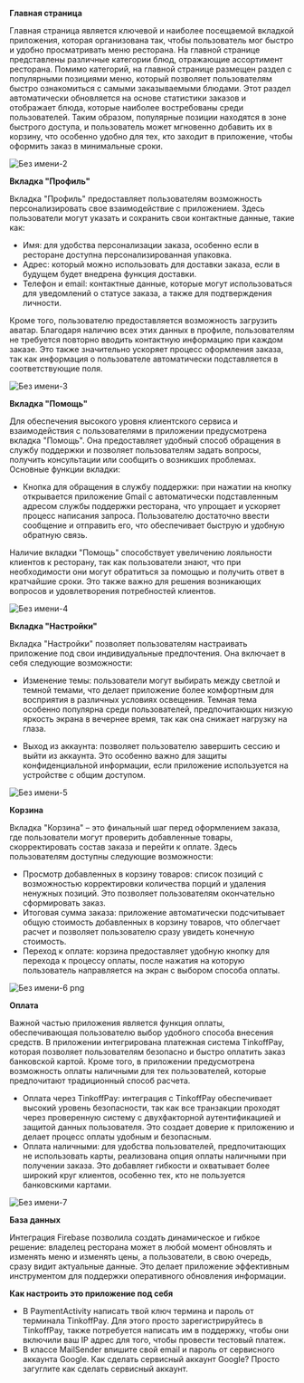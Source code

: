 **Главная страница**

Главная страница является ключевой и наиболее посещаемой вкладкой приложения, которая организована так, чтобы пользователь мог быстро и удобно просматривать меню ресторана. На главной странице представлены различные категории блюд, отражающие ассортимент ресторана. 
Помимо категорий, на главной странице размещен раздел с популярными позициями меню, который позволяет пользователям быстро ознакомиться с самыми заказываемыми блюдами. Этот раздел автоматически обновляется на основе статистики заказов и отображает блюда, которые наиболее востребованы среди пользователей. Таким образом, популярные позиции находятся в зоне быстрого доступа, и пользователь может мгновенно добавить их в корзину, что особенно удобно для тех, кто заходит в приложение, чтобы оформить заказ в минимальные сроки.

 
![Без имени-2](https://github.com/user-attachments/assets/a5ecbba1-1c88-46c7-b1ac-756afad0f102)

**Вкладка "Профиль"**

Вкладка "Профиль" предоставляет пользователям возможность персонализировать свое взаимодействие с приложением. Здесь пользователи могут указать и сохранить свои контактные данные, такие как:

-	Имя: для удобства персонализации заказа, особенно если в ресторане доступна персонализированная упаковка.
-	Адрес: который можно использовать для доставки заказа, если в будущем будет внедрена функция доставки.
-	Телефон и email: контактные данные, которые могут использоваться для уведомлений о статусе заказа, а также для подтверждения личности.

Кроме того, пользователю предоставляется возможность загрузить аватар. Благодаря наличию всех этих данных в профиле, пользователям не требуется повторно вводить контактную информацию при каждом заказе. Это также значительно ускоряет процесс оформления заказа, так как информация о пользователе автоматически подставляется в соответствующие поля.

![Без имени-3](https://github.com/user-attachments/assets/965485d3-05e3-455a-b949-ca265d9b1680)

**Вкладка "Помощь"**

Для обеспечения высокого уровня клиентского сервиса и взаимодействия с пользователями в приложении предусмотрена вкладка "Помощь". Она предоставляет удобный способ обращения в службу поддержки и позволяет пользователям задать вопросы, получить консультации или сообщить о возникших проблемах. Основные функции вкладки:

-	Кнопка для обращения в службу поддержки: при нажатии на кнопку открывается приложение Gmail с автоматически подставленным адресом службы поддержки ресторана, что упрощает и ускоряет процесс написания запроса. Пользователю достаточно ввести сообщение и отправить его, что обеспечивает быструю и удобную обратную связь.

Наличие вкладки "Помощь" способствует увеличению лояльности клиентов к ресторану, так как пользователи знают, что при необходимости они могут обратиться за помощью и получить ответ в кратчайшие сроки. Это также важно для решения возникающих вопросов и удовлетворения потребностей клиентов.

![Без имени-4](https://github.com/user-attachments/assets/27466719-b972-4da8-9df2-7831bfa5f740)

**Вкладка "Настройки"**

Вкладка "Настройки" позволяет пользователям настраивать приложение под свои индивидуальные предпочтения. Она включает в себя следующие возможности:

-	Изменение темы: пользователи могут выбирать между светлой и темной темами, что делает приложение более комфортным для восприятия в различных условиях освещения. Темная тема особенно популярна среди пользователей, предпочитающих низкую яркость экрана в вечернее время, так как она снижает нагрузку на глаза.

-	Выход из аккаунта: позволяет пользователю завершить сессию и выйти из аккаунта. Это особенно важно для защиты конфиденциальной информации, если приложение используется на устройстве с общим доступом.

![Без имени-5](https://github.com/user-attachments/assets/57baad5e-2320-40ab-ba92-4b4ec75d25e4)

**Корзина**

Вкладка "Корзина" – это финальный шаг перед оформлением заказа, где пользователи могут проверить добавленные товары, скорректировать состав заказа и перейти к оплате. Здесь пользователям доступны следующие возможности:

-	Просмотр добавленных в корзину товаров: список позиций с возможностью корректировки количества порций и удаления ненужных позиций. Это позволяет пользователям окончательно сформировать заказ.
-	Итоговая сумма заказа: приложение автоматически подсчитывает общую стоимость добавленных в корзину товаров, что облегчает расчет и позволяет пользователю сразу увидеть конечную стоимость.
-	Переход к оплате: корзина предоставляет удобную кнопку для перехода к процессу оплаты, после нажатия на которую пользователь направляется на экран с выбором способа оплаты.

![Без имени-6 png](https://github.com/user-attachments/assets/67e49585-e3bc-438f-b7fb-64a738d4b524)

**Оплата**

Важной частью приложения является функция оплаты, обеспечивающая пользователю выбор удобного способа внесения средств. В приложении интегрирована платежная система TinkoffPay, которая позволяет пользователям безопасно и быстро оплатить заказ банковской картой. Кроме того, в приложении предусмотрена возможность оплаты наличными для тех пользователей, которые предпочитают традиционный способ расчета.

-	Оплата через TinkoffPay: интеграция с TinkoffPay обеспечивает высокий уровень безопасности, так как все транзакции проходят через проверенную систему с двухфакторной аутентификацией и защитой данных пользователя. Это создает доверие к приложению и делает процесс оплаты удобным и безопасным.
-	Оплата наличными: для удобства пользователей, предпочитающих не использовать карты, реализована опция оплаты наличными при получении заказа. Это добавляет гибкости и охватывает более широкий круг клиентов, особенно тех, кто не пользуется банковскими картами.

![Без имени-7](https://github.com/user-attachments/assets/967a090c-82d4-444e-94bf-50ff653c84a7)

**База данных**

Интеграция Firebase позволила создать динамическое и гибкое решение: владелец ресторана может в любой момент обновлять и изменять меню и изменять цены, а пользователи, в свою очередь, сразу видит актуальные данные. Это делает приложение эффективным инструментом для поддержки оперативного обновления информации.

**Как настроить это приложение под себя**

- В PaymentActivity написать твой ключ термина и пароль от терминала TinkoffPay. Для этого просто зарегистрируйтесь в TinkoffPay, также потребуется написать им в поддержку, чтобы они включили ваш IP адрес для того, чтобы провести тестовый платеж.
- В классе MailSender впишите свой email и пароль от сервисного аккаунта Google. Как сделать сервисный аккаунт Google? Просто загуглите как сделать сервисный аккаунт. 

